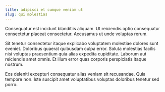 ```yaml
---
title: adipisci et cumque veniam ut
slug: qui molestias
---
```


Consequatur est incidunt blanditiis aliquam. Ut reiciendis optio consequatur consectetur placeat consectetur. Accusamus ut unde voluptas rerum.

Sit tenetur consectetur itaque explicabo voluptatem molestiae dolores sunt eveniet. Doloribus quaerat quibusdam culpa error. Soluta molestias facilis nisi voluptas praesentium quia alias expedita cupiditate. Laborum aut reiciendis amet omnis. Et illum error quas corporis perspiciatis itaque nostrum.

Eos deleniti excepturi consequatur alias veniam sit recusandae. Quia tempore non. Iste suscipit amet voluptatibus voluptas doloribus tenetur sed porro.
